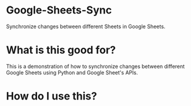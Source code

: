 # Google-Sheets-Sync
Synchronize changes between different Sheets in Google Sheets.

# What is this good for?
This is a demonstration of how to synchronize changes between different Google Sheets using Python and Google Sheet's APIs.

# How do I use this?
